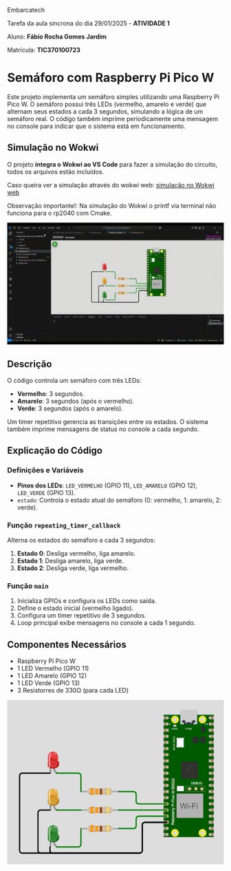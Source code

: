 Embarcatech     

Tarefa da aula sincrona do dia 29/01/2025 - **ATIVIDADE 1**        

Aluno: **Fábio Rocha Gomes Jardim**     

Matrícula: **TIC370100723**     


# Semáforo com Raspberry Pi Pico W

Este projeto implementa um semáforo simples utilizando uma Raspberry Pi Pico W. O semáforo possui três LEDs (vermelho, amarelo e verde) que alternam seus estados a cada 3 segundos, simulando a lógica de um semáforo real. O código também imprime periodicamente uma mensagem no console para indicar que o sistema está em funcionamento. 

## Simulação no Wokwi

O projeto **integra o Wokwi ao VS Code** para fazer a simulação do circuito, todos os arquivos estão incluídos.

Caso queira ver a simulação através do wokwi web: [simulação no Wokwi web](https://wokwi.com/projects/421919387878016001)

Observação importante!: Na simulação do Wokwi o printf via terminal não funciona para o rp2040 com Cmake.

![simulação no VS Code](https://github.com/fabiorgj/Tarefa_aula_sinc_29_01_Atividade_1/blob/main/simula%C3%A7%C3%A3o%20wokwi.gif)

## Descrição
O código controla um semáforo com três LEDs:
- **Vermelho**: 3 segundos.
- **Amarelo**: 3 segundos (após o vermelho).
- **Verde**: 3 segundos (após o amarelo).

Um timer repetitivo gerencia as transições entre os estados. O sistema também imprime mensagens de status no console a cada segundo.

## Explicação do Código
### Definições e Variáveis
- **Pinos dos LEDs**: `LED_VERMELHO` (GPIO 11), `LED_AMARELO` (GPIO 12), `LED_VERDE` (GPIO 13).
- `estado`: Controla o estado atual do semáforo (0: vermelho, 1: amarelo, 2: verde).

### Função `repeating_timer_callback`
Alterna os estados do semáforo a cada 3 segundos:
1. **Estado 0**: Desliga vermelho, liga amarelo.
2. **Estado 1**: Desliga amarelo, liga verde.
3. **Estado 2**: Desliga verde, liga vermelho.

### Função `main`
1. Inicializa GPIOs e configura os LEDs como saída.
2. Define o estado inicial (vermelho ligado).
3. Configura um timer repetitivo de 3 segundos.
4. Loop principal exibe mensagens no console a cada 1 segundo.

## Componentes Necessários
- Raspberry Pi Pico W
- 1 LED Vermelho (GPIO 11)
- 1 LED Amarelo (GPIO 12)
- 1 LED Verde (GPIO 13)
- 3 Resistorres de 330Ω (para cada LED)

![imagem diagrama Wokwi](https://github.com/fabiorgj/Tarefa_aula_sinc_29_01_Atividade_1/blob/main/diagrama%20wokwi.png)
